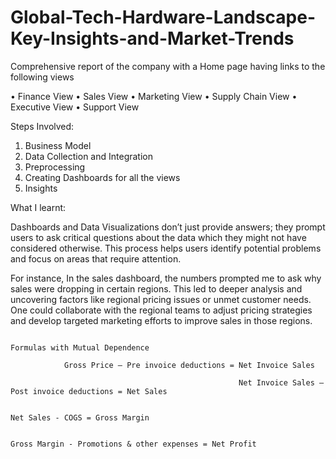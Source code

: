 # Global-Tech-Hardware-Landscape-Key-Insights-and-Market-Trends

Comprehensive report of the company with a Home page having links to the following views

•	Finance View
•	Sales View
•	Marketing View
•	Supply Chain View
•	Executive View
•	Support View

Steps Involved: 

1. Business Model
2. Data Collection and Integration
3. Preprocessing
4. Creating Dashboards for all the views
5. Insights

What I learnt:

Dashboards and Data Visualizations don’t just provide answers; they prompt users to ask critical questions about the data which they might not have considered otherwise. 
This process helps users identify potential problems and focus on areas that require attention.

For instance, 
In the sales dashboard, the numbers prompted me to ask why sales were dropping in certain regions. 
This led to deeper analysis and uncovering factors like regional pricing issues or unmet customer needs. 
One could collaborate with the regional teams to adjust pricing strategies and develop targeted marketing efforts to improve sales in those regions.









                                                                                      Formulas with Mutual Dependence

                Gross Price – Pre invoice deductions = Net Invoice Sales

                                                       Net Invoice Sales – Post invoice deductions = Net Sales

                                                                                                     Net Sales - COGS = Gross Margin
  
                                                                                                                        Gross Margin - Promotions & other expenses = Net Profit

                                                                                     
